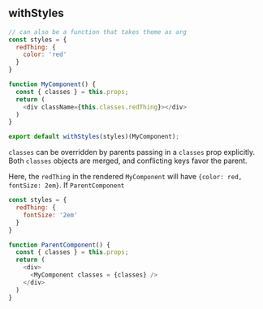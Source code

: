 ## withStyles

```js
// can also be a function that takes theme as arg
const styles = {
  redThing: {
    color: 'red'
  }
}

function MyComponent() {
  const { classes } = this.props;
  return (
    <div className={this.classes.redThing}></div>
  )
}

export default withStyles(styles)(MyComponent);
```

`classes` can be overridden by parents passing in a `classes` prop explicitly. Both `classes` objects are merged, and conflicting keys favor the parent.

Here, the `redThing` in the rendered `MyComponent` will have `{color: red, fontSize: 2em}`. If `ParentComponent` 

```js
const styles = {
  redThing: {
    fontSize: '2em'
  }
}

function ParentComponent() {
  const { classes } = this.props;
  return (
    <div>
      <MyComponent classes = {classes} />
    </div>
  )
}
```
